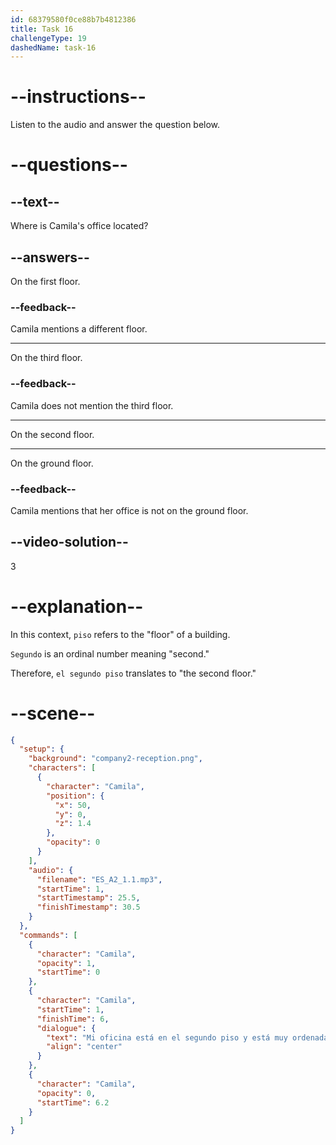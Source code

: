 ```yaml
---
id: 68379580f0ce88b7b4812386
title: Task 16
challengeType: 19
dashedName: task-16
---
```


<!-- (Audio) Camila: Mi oficina está en el segundo piso y está muy ordenada hoy. -->

# --instructions--

Listen to the audio and answer the question below.

# --questions--

## --text--

Where is Camila's office located?

## --answers--

On the first floor.

### --feedback--

Camila mentions a different floor.

---

On the third floor.

### --feedback--

Camila does not mention the third floor.

---

On the second floor.

---

On the ground floor.

### --feedback--

Camila mentions that her office is not on the ground floor.

## --video-solution--

3

# --explanation--

In this context, `piso` refers to the "floor" of a building.

`Segundo` is an ordinal number meaning "second."

Therefore, `el segundo piso` translates to "the second floor."

# --scene--

```json
{
  "setup": {
    "background": "company2-reception.png",
    "characters": [
      {
        "character": "Camila",
        "position": {
          "x": 50,
          "y": 0,
          "z": 1.4
        },
        "opacity": 0
      }
    ],
    "audio": {
      "filename": "ES_A2_1.1.mp3",
      "startTime": 1,
      "startTimestamp": 25.5,
      "finishTimestamp": 30.5
    }
  },
  "commands": [
    {
      "character": "Camila",
      "opacity": 1,
      "startTime": 0
    },
    {
      "character": "Camila",
      "startTime": 1,
      "finishTime": 6,
      "dialogue": {
        "text": "Mi oficina está en el segundo piso y está muy ordenada hoy.",
        "align": "center"
      }
    },
    {
      "character": "Camila",
      "opacity": 0,
      "startTime": 6.2
    }
  ]
}
```

